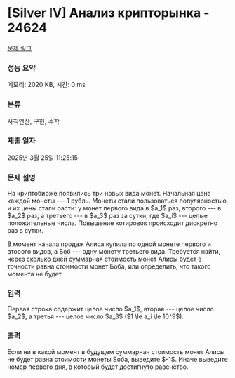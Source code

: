 # [Silver IV] Анализ крипторынка - 24624 

[문제 링크](https://www.acmicpc.net/problem/24624) 

### 성능 요약

메모리: 2020 KB, 시간: 0 ms

### 분류

사칙연산, 구현, 수학

### 제출 일자

2025년 3월 25일 11:25:15

### 문제 설명

<p>На криптобирже появились три новых вида монет. Начальная цена каждой монеты --- 1 рубль. Монеты стали пользоваться популярностью, и их цены стали расти: у монет первого вида в $a_1$ раз, второго --- в $a_2$ раз, а третьего --- в $a_3$ раз за сутки, где $a_i$ --- целые положительные числа. Повышение котировок происходит дискретно раз в сутки.</p>

<p>В момент начала продаж Алиса купила по одной монете первого и второго видов, а Боб --- одну монету третьего вида. Требуется найти, через сколько дней суммарная стоимость монет Алисы будет в точности равна стоимости монет Боба, или определить, что такого момента не будет. </p>

### 입력 

 <p>Первая строка содержит целое число $a_1$, вторая --- целое число $a_2$, а третья --- целое число $a_3$ ($1 \le a_i \le 10^9$).</p>

### 출력 

 <p>Если ни в какой момент в будущем суммарная стоимость монет Алисы не будет равна стоимости монеты Боба, выведите $-1$. Иначе выведите номер первого дня, в который будет достигнуто равенство.</p>

